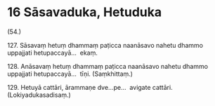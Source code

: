 

# 16 Sāsavaduka, Hetuduka


(54.)

127\. Sāsavaṃ hetuṃ dhammaṃ paṭicca naanāsavo nahetu dhammo uppajjati hetupaccayā…  ekaṃ.

128\. Anāsavaṃ hetuṃ dhammaṃ paṭicca naanāsavo nahetu dhammo uppajjati hetupaccayā…  tīṇi. (Saṃkhittaṃ.)

129\. Hetuyā cattāri, ārammaṇe dve…pe…  avigate cattāri. (Lokiyadukasadisaṃ.)



